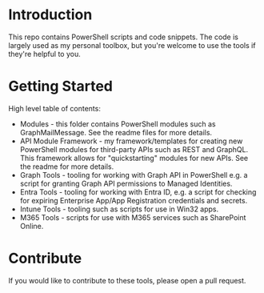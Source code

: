 # Introduction 
This repo contains PowerShell scripts and code snippets. The code is largely used as my personal toolbox, but you're welcome to use the tools if they're helpful to you.

# Getting Started
High level table of contents:
* Modules - this folder contains PowerShell modules such as GraphMailMessage. See the readme files for more details.
* API Module Framework - my framework/templates for creating new PowerShell modules for third-party APIs such as REST and GraphQL. This framework allows for "quickstarting" modules for new APIs. See the readme for more details.
* Graph Tools - tooling for working with Graph API in PowerShell e.g. a script for granting Graph API permissions to Managed Identities.
* Entra Tools - tooling for working with Entra ID, e.g. a script for checking for expiring Enterprise App/App Registration credentials and secrets.
* Intune Tools - tooling such as scripts for use in Win32 apps.
* M365 Tools - scripts for use with M365 services such as SharePoint Online.

# Contribute
If you would like to contribute to these tools, please open a pull request.
